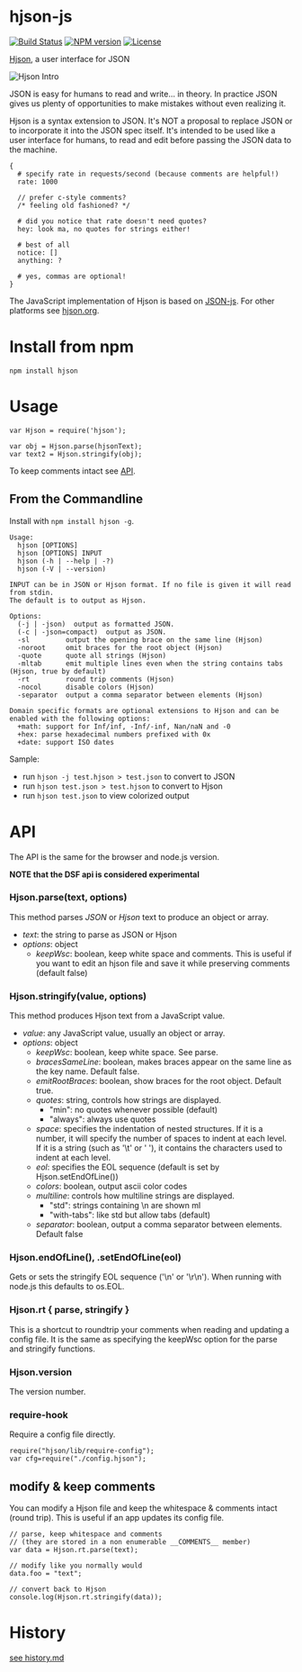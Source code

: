 # hjson-js

[![Build Status](https://img.shields.io/travis/hjson/hjson-js.svg?style=flat-square)](http://travis-ci.org/hjson/hjson-js)
[![NPM version](https://img.shields.io/npm/v/hjson.svg?style=flat-square)](http://www.npmjs.com/package/hjson)
[![License](https://img.shields.io/github/license/hjson/hjson-js.svg?style=flat-square)](https://github.com/hjson/hjson-js/blob/master/LICENSE)

[Hjson](http://hjson.org), a user interface for JSON

![Hjson Intro](http://hjson.org/hjson1.gif)

JSON is easy for humans to read and write... in theory. In practice JSON gives us plenty of opportunities to make mistakes without even realizing it.

Hjson is a syntax extension to JSON. It's NOT a proposal to replace JSON or to incorporate it into the JSON spec itself. It's intended to be used like a user interface for humans, to read and edit before passing the JSON data to the machine.

```Hjson
{
  # specify rate in requests/second (because comments are helpful!)
  rate: 1000

  // prefer c-style comments?
  /* feeling old fashioned? */

  # did you notice that rate doesn't need quotes?
  hey: look ma, no quotes for strings either!

  # best of all
  notice: []
  anything: ?

  # yes, commas are optional!
}
```

The JavaScript implementation of Hjson is based on [JSON-js](https://github.com/douglascrockford/JSON-js). For other platforms see [hjson.org](http://hjson.org).

# Install from npm

```
npm install hjson
```

# Usage

```
var Hjson = require('hjson');

var obj = Hjson.parse(hjsonText);
var text2 = Hjson.stringify(obj);
```

To keep comments intact see [API](#modify--keep-comments).

## From the Commandline

Install with `npm install hjson -g`.

```
Usage:
  hjson [OPTIONS]
  hjson [OPTIONS] INPUT
  hjson (-h | --help | -?)
  hjson (-V | --version)

INPUT can be in JSON or Hjson format. If no file is given it will read from stdin.
The default is to output as Hjson.

Options:
  (-j | -json)  output as formatted JSON.
  (-c | -json=compact)  output as JSON.
  -sl         output the opening brace on the same line (Hjson)
  -noroot     omit braces for the root object (Hjson)
  -quote      quote all strings (Hjson)
  -mltab      emit multiple lines even when the string contains tabs (Hjson, true by default)
  -rt         round trip comments (Hjson)
  -nocol      disable colors (Hjson)
  -separator  output a comma separator between elements (Hjson)

Domain specific formats are optional extensions to Hjson and can be enabled with the following options:
  +math: support for Inf/inf, -Inf/-inf, Nan/naN and -0
  +hex: parse hexadecimal numbers prefixed with 0x
  +date: support ISO dates
```

Sample:
- run `hjson -j test.hjson > test.json` to convert to JSON
- run `hjson test.json > test.hjson` to convert to Hjson
- run `hjson test.json` to view colorized output


# API

The API is the same for the browser and node.js version.

**NOTE that the DSF api is considered experimental**

### Hjson.parse(text, options)

This method parses *JSON* or *Hjson* text to produce an object or array.

- *text*: the string to parse as JSON or Hjson
- *options*: object
  - *keepWsc*: boolean, keep white space and comments. This is useful if you want to edit an hjson file and save it while preserving comments (default false)

### Hjson.stringify(value, options)

This method produces Hjson text from a JavaScript value.

- *value*: any JavaScript value, usually an object or array.
- *options*: object
  - *keepWsc*: boolean, keep white space. See parse.
  - *bracesSameLine*: boolean, makes braces appear on the same line as the key name. Default false.
  - *emitRootBraces*: boolean, show braces for the root object. Default true.
  - *quotes*: string, controls how strings are displayed.
    - "min": no quotes whenever possible (default)
    - "always": always use quotes
  - *space*: specifies the indentation of nested structures. If it is a number, it will specify the number of spaces to indent at each level. If it is a string (such as '\t' or '&nbsp;'), it contains the characters used to indent at each level.
  - *eol*: specifies the EOL sequence (default is set by Hjson.setEndOfLine())
  - *colors*: boolean, output ascii color codes
  - *multiline*: controls how multiline strings are displayed.
    - "std": strings containing \n are shown ml
    - "with-tabs": like std but allow tabs (default)
  - *separator*: boolean, output a comma separator between elements. Default false

### Hjson.endOfLine(), .setEndOfLine(eol)

Gets or sets the stringify EOL sequence ('\n' or '\r\n'). When running with node.js this defaults to os.EOL.

### Hjson.rt { parse, stringify }

This is a shortcut to roundtrip your comments when reading and updating a config file. It is the same as specifying the keepWsc option for the parse and stringify functions.

### Hjson.version

The version number.

### require-hook

Require a config file directly.

```
require("hjson/lib/require-config");
var cfg=require("./config.hjson");
```

## modify & keep comments

You can modify a Hjson file and keep the whitespace & comments intact (round trip). This is useful if an app updates its config file.

```
// parse, keep whitespace and comments
// (they are stored in a non enumerable __COMMENTS__ member)
var data = Hjson.rt.parse(text);

// modify like you normally would
data.foo = "text";

// convert back to Hjson
console.log(Hjson.rt.stringify(data));
```

# History

[see history.md](history.md)
